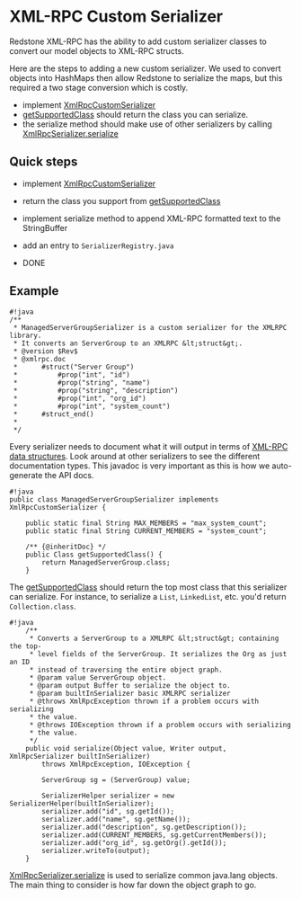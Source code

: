 # XML-RPC Custom Serializer

Redstone XML-RPC has the ability to add custom serializer classes to convert our model objects to XML-RPC structs.

Here are the steps to adding a new custom serializer. We used to convert objects into HashMaps then allow Redstone to serialize the maps, but this required a two stage conversion which is costly.

 * implement [XmlRpcCustomSerializer](http://xmlrpc.sourceforge.net/javadoc/redstone/xmlrpc/XmlRpcCustomSerializer.html)
 * [getSupportedClass](http://xmlrpc.sourceforge.net/javadoc/redstone/xmlrpc/XmlRpcCustomSerializer.html#getSupportedClass()) should return the class you can serialize.
 * the serialize method should make use of other serializers by calling [XmlRpcSerializer.serialize](http://xmlrpc.sourceforge.net/javadoc/redstone/xmlrpc/XmlRpcCustomSerializer.html#serialize(java.lang.Object,%20java.io.Writer,%20redstone.xmlrpc.XmlRpcSerializer))
## Quick steps

 * implement [XmlRpcCustomSerializer](http://xmlrpc.sourceforge.net/javadoc/redstone/xmlrpc/XmlRpcCustomSerializer.html)

 * return the class you support from [getSupportedClass](http://xmlrpc.sourceforge.net/javadoc/redstone/xmlrpc/XmlRpcCustomSerializer.html#getSupportedClass())
 * implement serialize method to append XML-RPC formatted text to the StringBuffer
 * add an entry to `SerializerRegistry.java`
 * DONE
## Example



    #!java
    /**
     * ManagedServerGroupSerializer is a custom serializer for the XMLRPC library.
     * It converts an ServerGroup to an XMLRPC &lt;struct&gt;.
     * @version $Rev$
     * @xmlrpc.doc
     *      #struct("Server Group")
     *          #prop("int", "id")
     *          #prop("string", "name")
     *          #prop("string", "description")
     *          #prop("int", "org_id")
     *          #prop("int", "system_count")
     *      #struct_end()
     *          
     */

Every serializer needs to document what it will output in terms of [XML-RPC data structures](http://www.xmlrpc.com/spec#scalars). Look around at other serializers to see the different documentation types. This javadoc is very important as this is how we auto-generate the API docs.


    #!java
    public class ManagedServerGroupSerializer implements XmlRpcCustomSerializer {
    
        public static final String MAX_MEMBERS = "max_system_count";
        public static final String CURRENT_MEMBERS = "system_count";
    
        /** {@inheritDoc} */
        public Class getSupportedClass() {
            return ManagedServerGroup.class;
        }

The [getSupportedClass](http://xmlrpc.sourceforge.net/javadoc/redstone/xmlrpc/XmlRpcCustomSerializer.html#getSupportedClass()) should return the top most class that this serializer can serialize. For instance,
to serialize a `List`, `LinkedList`, etc. you'd return `Collection.class`.


    #!java
        /**
         * Converts a ServerGroup to a XMLRPC &lt;struct&gt; containing the top-
         * level fields of the ServerGroup. It serializes the Org as just an ID
         * instead of traversing the entire object graph.
         * @param value ServerGroup object.
         * @param output Buffer to serialize the object to.
         * @param builtInSerializer basic XMLRPC serializer
         * @throws XmlRpcException thrown if a problem occurs with serializing
         * the value.
         * @throws IOException thrown if a problem occurs with serializing
         * the value.
         */
        public void serialize(Object value, Writer output, XmlRpcSerializer builtInSerializer)
            throws XmlRpcException, IOException {
    
            ServerGroup sg = (ServerGroup) value;
    
            SerializerHelper serializer = new SerializerHelper(builtInSerializer);
            serializer.add("id", sg.getId());
            serializer.add("name", sg.getName());
            serializer.add("description", sg.getDescription());
            serializer.add(CURRENT_MEMBERS, sg.getCurrentMembers());
            serializer.add("org_id", sg.getOrg().getId());
            serializer.writeTo(output);
        }

[XmlRpcSerializer.serialize](http://xmlrpc.sourceforge.net/javadoc/redstone/xmlrpc/XmlRpcCustomSerializer.html#serialize(java.lang.Object,%20java.io.Writer,%20redstone.xmlrpc.XmlRpcSerializer)) is used to serialize common java.lang objects. The main thing to consider is how 
far down the object graph to go.
